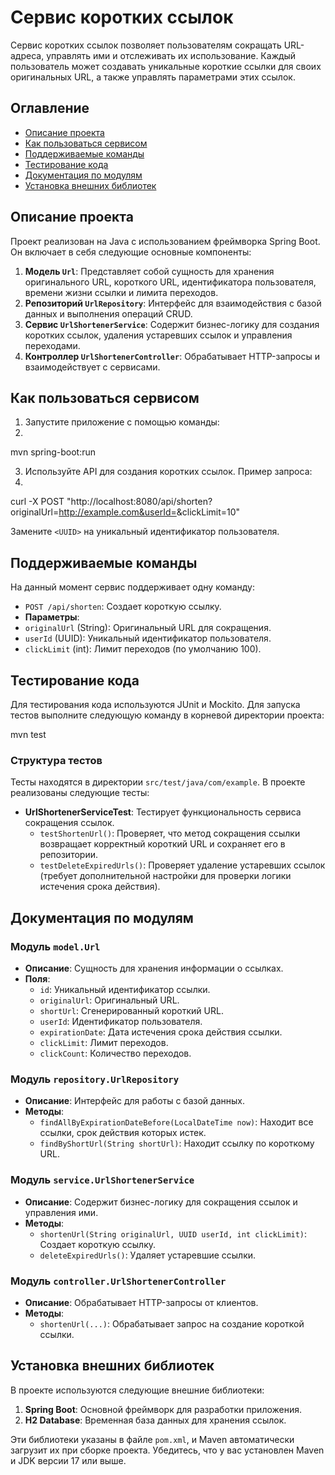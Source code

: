 # Сервис коротких ссылок

Сервис коротких ссылок позволяет пользователям сокращать URL-адреса, управлять ими и отслеживать их использование. Каждый пользователь может создавать уникальные короткие ссылки для своих оригинальных URL, а также управлять параметрами этих ссылок.

## Оглавление

- [Описание проекта](#описание-проекта)
- [Как пользоваться сервисом](#как-пользоваться-сервисом)
- [Поддерживаемые команды](#поддерживаемые-команды)
- [Тестирование кода](#тестирование-кода)
- [Документация по модулям](#документация-по-модулям)
- [Установка внешних библиотек](#установка-внешних-библиотек)

## Описание проекта

Проект реализован на Java с использованием фреймворка Spring Boot. Он включает в себя следующие основные компоненты:

1. **Модель `Url`**: Представляет собой сущность для хранения оригинального URL, короткого URL, идентификатора пользователя, времени жизни ссылки и лимита переходов.
2. **Репозиторий `UrlRepository`**: Интерфейс для взаимодействия с базой данных и выполнения операций CRUD.
3. **Сервис `UrlShortenerService`**: Содержит бизнес-логику для создания коротких ссылок, удаления устаревших ссылок и управления переходами.
4. **Контроллер `UrlShortenerController`**: Обрабатывает HTTP-запросы и взаимодействует с сервисами.

## Как пользоваться сервисом

1. Запустите приложение с помощью команды:
2. 
mvn spring-boot:run

3. Используйте API для создания коротких ссылок. Пример запроса:
4. 
curl -X POST "http://localhost:8080/api/shorten?originalUrl=http://example.com&userId=<UUID>&clickLimit=10"

Замените `<UUID>` на уникальный идентификатор пользователя.

## Поддерживаемые команды

На данный момент сервис поддерживает одну команду:

- `POST /api/shorten`: Создает короткую ссылку.
- **Параметры**:
 - `originalUrl` (String): Оригинальный URL для сокращения.
 - `userId` (UUID): Уникальный идентификатор пользователя.
 - `clickLimit` (int): Лимит переходов (по умолчанию 100).

## Тестирование кода

Для тестирования кода используются JUnit и Mockito. Для запуска тестов выполните следующую команду в корневой директории проекта:

mvn test

### Структура тестов

Тесты находятся в директории `src/test/java/com/example`. В проекте реализованы следующие тесты:

- **UrlShortenerServiceTest**: Тестирует функциональность сервиса сокращения ссылок.
  - `testShortenUrl()`: Проверяет, что метод сокращения ссылки возвращает корректный короткий URL и сохраняет его в репозитории.
  - `testDeleteExpiredUrls()`: Проверяет удаление устаревших ссылок (требует дополнительной настройки для проверки логики истечения срока действия).

## Документация по модулям

### Модуль `model.Url`

- **Описание**: Сущность для хранения информации о ссылках.
- **Поля**:
  - `id`: Уникальный идентификатор ссылки.
  - `originalUrl`: Оригинальный URL.
  - `shortUrl`: Сгенерированный короткий URL.
  - `userId`: Идентификатор пользователя.
  - `expirationDate`: Дата истечения срока действия ссылки.
  - `clickLimit`: Лимит переходов.
  - `clickCount`: Количество переходов.

### Модуль `repository.UrlRepository`

- **Описание**: Интерфейс для работы с базой данных.
- **Методы**:
  - `findAllByExpirationDateBefore(LocalDateTime now)`: Находит все ссылки, срок действия которых истек.
  - `findByShortUrl(String shortUrl)`: Находит ссылку по короткому URL.

### Модуль `service.UrlShortenerService`

- **Описание**: Содержит бизнес-логику для сокращения ссылок и управления ими.
- **Методы**:
  - `shortenUrl(String originalUrl, UUID userId, int clickLimit)`: Создает короткую ссылку.
  - `deleteExpiredUrls()`: Удаляет устаревшие ссылки.

### Модуль `controller.UrlShortenerController`

- **Описание**: Обрабатывает HTTP-запросы от клиентов.
- **Методы**:
  - `shortenUrl(...)`: Обрабатывает запрос на создание короткой ссылки.

## Установка внешних библиотек

В проекте используются следующие внешние библиотеки:

1. **Spring Boot**: Основной фреймворк для разработки приложения.
2. **H2 Database**: Временная база данных для хранения ссылок.

Эти библиотеки указаны в файле `pom.xml`, и Maven автоматически загрузит их при сборке проекта. Убедитесь, что у вас установлен Maven и JDK версии 17 или выше.
